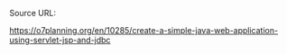 Source URL: 

https://o7planning.org/en/10285/create-a-simple-java-web-application-using-servlet-jsp-and-jdbc